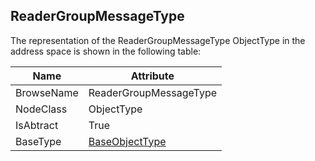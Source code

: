 <!-- objecttype -->
## ReaderGroupMessageType
  
The representation of the ReaderGroupMessageType ObjectType in the address space is shown in the following table:  

|Name|Attribute|
|---|---|
|BrowseName|ReaderGroupMessageType|
|NodeClass|ObjectType|
|IsAbtract|True|
|BaseType|[BaseObjectType](../../../Part5/ObjectTypes/BaseObjectType/readme.md)|

